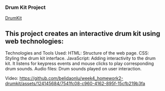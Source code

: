 ### Drum Kit Project
[DrumKit](https://belidaonlu.github.io/drumkit/)

## This project creates an interactive drum kit using web technologies:

Technologies and Tools Used:
HTML: Structure of the web page.
CSS: Styling the drum kit interface.
JavaScript: Adding interactivity to the drum kit. It listens for keypress events and mouse clicks to play corresponding drum sounds.
Audio files: Drum sounds played on user interaction.
 
Video:
https://github.com/belidaonlu/week4_homework2-drumkit/assets/124145684/7541fc08-c960-4162-895f-15cfb219b3fa

